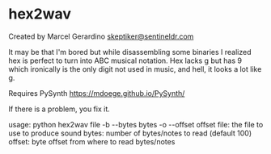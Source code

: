 # hex2wav
Created by Marcel Gerardino <skeptiker@sentineldr.com>

It may be that I'm bored but while disassembling some binaries I realized hex is perfect to turn into ABC musical
notation. Hex lacks g but has 9 which ironically is the only digit not used in music, and hell, it looks a lot like g.

Requires PySynth https://mdoege.github.io/PySynth/

If there is a problem, you fix it.

usage: python hex2wav file -b --bytes bytes -o --offset offset
    file: the file to use to produce sound
    bytes: number of bytes/notes to read (default 100)
    offset: byte offset from where to read bytes/notes
